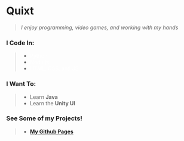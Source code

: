 
# Quixt

> *I enjoy programming, video games, and working with my hands*

### I Code In:

> - <span style="backgroud-color:royalblue; color:white;">Python</span>  
> - <span style="backgroud-color:royalblue; color:white;">Node.js</span>  
> - <span style="backgroud-color:royalblue; color:white;">HTML, CSS, and JS</span>

### I Want To:

> - Learn **Java**
> - Learn the **Unity UI**

### See Some of my Projects!

> - **[My Github Pages](https://quixt.github.io/)**
